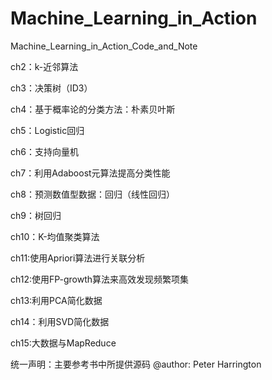# Machine_Learning_in_Action
Machine_Learning_in_Action_Code_and_Note

ch2：k-近邻算法

ch3：决策树（ID3）

ch4：基于概率论的分类方法：朴素贝叶斯

ch5：Logistic回归

ch6：支持向量机

ch7：利用Adaboost元算法提高分类性能

ch8：预测数值型数据：回归（线性回归）

ch9：树回归

ch10：K-均值聚类算法

ch11:使用Apriori算法进行关联分析

ch12:使用FP-growth算法来高效发现频繁项集

ch13:利用PCA简化数据

ch14：利用SVD简化数据

ch15:大数据与MapReduce 


统一声明：主要参考书中所提供源码 @author: Peter Harrington
